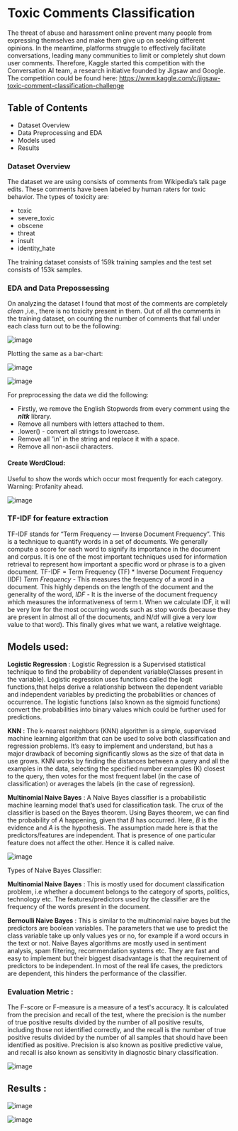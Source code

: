 # Toxic Comments Classification
The threat of abuse and harassment online prevent many people from expressing themselves and make them give up on seeking different opinions. In the meantime, platforms struggle to effectively facilitate conversations, leading many communities to limit or completely shut down user comments. Therefore, Kaggle started this competition with the Conversation AI team, a research initiative founded by Jigsaw and Google. The competition could be found here: https://www.kaggle.com/c/jigsaw-toxic-comment-classification-challenge

## Table of Contents
- Dataset Overview
- Data Preprocessing and EDA
- Models used
- Results

### Dataset Overview
The dataset we are using consists of comments from Wikipedia’s talk page edits. These comments have been labeled by human raters for toxic behavior. The types of toxicity are:

* toxic
* severe_toxic
* obscene
* threat
* insult
* identity_hate

The training dataset consists of 159k training samples and the test set consists of 153k samples.

### EDA and Data Prepossessing
On analyzing the dataset I found that most of the comments are completely *clean* ,i.e., there is no toxicity present in them.
Out of all the comments in the training dataset, on counting the number of comments that fall under each class turn out to be the following:

![image](https://raw.githubusercontent.com/gauravgupta916/Toxic-Comments-Classification/master/images/count_of_each_class.jpg)

Plotting the same as a bar-chart:


![image](https://raw.githubusercontent.com/gauravgupta916/Toxic-Comments-Classification/master/images/barChart_count_of_each_class_.png)



![image](https://raw.githubusercontent.com/gauravgupta916/Toxic-Comments-Classification/master/images/Percentage_comments_of_all_categories.png)

For preprocessing the data we did the following:
* Firstly, we remove the English Stopwords from every comment using the **_nltk_** library.
* Remove all numbers with letters attached to them.
* .lower() - convert all strings to lowercase.
* Remove all '\n' in the string and replace it with a space.
* Remove all non-ascii characters.

#### Create WordCloud: 
Useful to show the words which occur most frequently for each category. Warning: Profanity ahead.

![image](https://raw.githubusercontent.com/gauravgupta916/Toxic-Comments-Classification/master/images/word_cloud.png)

### TF-IDF for feature extraction
TF-IDF stands for “Term Frequency — Inverse Document Frequency”. This is a technique to quantify words in a set of documents. We generally compute a score for each word to signify its importance in the document and corpus. It is one of the most important techniques used for information retrieval to represent how important a specific word or phrase is to a given document.
TF-IDF = Term Frequency (TF) * Inverse Document Frequency (IDF)
*Term Frequency* -
This measures the frequency of a word in a document. This highly depends on the length of the document and the generality of the word,
*IDF* -
It is the inverse of the document frequency which measures the informativeness of term t. When we calculate IDF, it will be very low for the most occurring words such as stop words (because they are present in almost all of the documents, and N/df will give a very low value to that word). This finally gives what we want, a relative weightage.

## Models used:
**Logistic Regression** : Logistic Regression is a Supervised statistical technique to find the probability of dependent variable(Classes present in the variable).
Logistic regression uses functions called the logit functions,that helps derive a relationship between the dependent variable and independent variables by predicting the probabilities or chances of occurrence. The logistic functions (also known as the sigmoid functions) convert the probabilities into binary values which could be further used for predictions.

**KNN** : The k-nearest neighbors (KNN) algorithm is a simple, supervised machine learning algorithm that can be used to solve both classification and regression problems. It’s easy to implement and understand, but has a major drawback of becoming significantly slows as the size of that data in use grows. KNN works by finding the distances between a query and all the examples in the data, selecting the specified number examples (K) closest to the query, then votes for the most frequent label (in the case of classification) or averages the labels (in the case of regression).

**Multinomial Naive Bayes** : A Naive Bayes classifier is a probabilistic machine learning model that’s used for classification task. The crux of the classifier is based on the Bayes theorem. Using Bayes theorem, we can find the probability of _A_ happening, given that _B_ has occurred. Here, _B_ is the evidence and _A_ is the hypothesis. The assumption made here is that the predictors/features are independent. That is presence of one particular feature does not affect the other. Hence it is called naive.

![image](https://raw.githubusercontent.com/gauravgupta916/Toxic-Comments-Classification/master/images/bayes_theorem.png)

Types of Naive Bayes Classifier:

**Multinomial Naive Bayes** :
This is mostly used for document classification problem, i.e whether a document belongs to the category of sports, politics, technology etc. The features/predictors used by the classifier are the frequency of the words present in the document.

**Bernoulli Naive Bayes** :
This is similar to the multinomial naive bayes but the predictors are boolean variables. The parameters that we use to predict the class variable take up only values yes or no, for example if a word occurs in the text or not. Naive Bayes algorithms are mostly used in sentiment analysis, spam filtering, recommendation systems etc. They are fast and easy to implement but their biggest disadvantage is that the requirement of predictors to be independent. In most of the real life cases, the predictors are dependent, this hinders the performance of the classifier.

### Evaluation Metric :
The F-score or F-measure is a measure of a test's accuracy. It is calculated from the precision and recall of the test, where the precision is the number of true positive results divided by the number of all positive results, including those not identified correctly, and the recall is the number of true positive results divided by the number of all samples that should have been identified as positive. Precision is also known as positive predictive value, and recall is also known as sensitivity in diagnostic binary classification.

![image](https://raw.githubusercontent.com/gauravgupta916/Toxic-Comments-Classification/master/images/f1_score.jpg)

## Results :

![image](https://raw.githubusercontent.com/gauravgupta916/Toxic-Comments-Classification/master/images/result_1.png)

![image](https://raw.githubusercontent.com/gauravgupta916/Toxic-Comments-Classification/master/images/result_2.png)